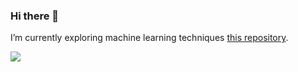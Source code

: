 ### Hi there 👋

I’m currently exploring machine learning techniques <a href="https://github.com/GRDimm/kaggle">this repository</a>.

<img src="https://github-readme-stats.vercel.app/api/top-langs/?username=GRDimm&layout=donut&theme=dark&count_private=false" />
